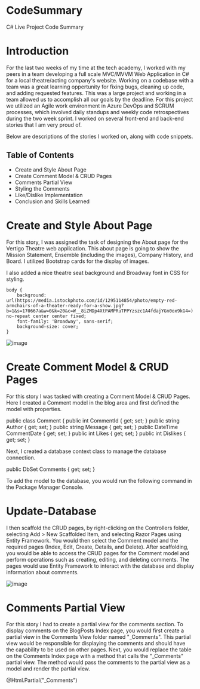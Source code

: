 # CodeSummary
C# Live Project Code Summary

# Introduction

For the last two weeks of my time at the tech academy, I worked with my peers in a team developing a full scale MVC/MVVM Web Application in C# for a local theatre/acting company's website. Working on a codebase with a team was a great learning oppertunity for fixing bugs, cleaning up code, and adding requested features. This was a large project and working in a team allowed us to accomplish all our goals by the deadline. For this project we utilized an Agile work environment in Azure DevOps and SCRUM processes, which involved daily standups and weekly code retrospectives during the two week sprint. I worked on several front-end and back-end stories that I am very proud of.

Below are descriptions of the stories I worked on, along with code snippets.


## Table of Contents
* Create and Style About Page
* Create Comment Model & CRUD Pages
* Comments Partial View
* Styling the Comments
* Like/Dislike Implementation
* Conclusion and Skills Learned


# Create and Style About Page

For this story, I was assigned the task of designing the About page for the Vertigo Theatre web application. This about page is going to show the Mission Statement, Ensemble (including the images), Company History, and Board. I utilized Bootstrap cards for the display of images. 

I also added a nice theatre seat background and Broadway font in CSS for styling.  
      
            
    body {
        background: url(https://media.istockphoto.com/id/1295114854/photo/empty-red-armchairs-of-a-theater-ready-for-a-show.jpg?b=1&s=170667a&w=0&k=20&c=W__8iZMDp4XtPAMPRuTPPYzszc1A4fdajYGn0ox9kG4=) no-repeat center center fixed;
        font-family: 'Broadway', sans-serif;
        background-size: cover;
    }

![image](https://user-images.githubusercontent.com/117785546/216728182-fa715d16-dff5-4b79-967a-d4643b6dca0f.png)


# Create Comment Model & CRUD Pages

For this story I was tasked with creating a Comment Model & CRUD Pages. Here I created a Comment model in the blog area and first defined the model with properties. 

 public class Comment
    {
        public int CommentId { get; set; }
        public string Author { get; set; }
        public string Message { get; set; }
        public DateTime CommentDate { get; set; }
        public int Likes { get; set; }
        public int Dislikes { get; set; }

Next, I created a database context class to manage the database connection.

public DbSet<Comment> Comments { get; set; }

To add the model to the database, you would run the following command in the Package Manager Console.

# Update-Database

I then scaffold the CRUD pages, by right-clicking on the Controllers folder, selecting Add > New Scaffolded Item, and selecting Razor Pages using Entity Framework. You would then select the Comment model and the required pages (Index, Edit, Create, Details, and Delete).
After scaffolding, you would be able to access the CRUD pages for the Comment model and perform operations such as creating, editing, and deleting comments. The pages would use Entity Framework to interact with the database and display information about comments.

![image](https://user-images.githubusercontent.com/117785546/216729713-93e254cf-5198-4d83-abbb-9ccb38399516.png)



# Comments Partial View

For this story I had to create a partial view for the comments section. To display comments on the BlogPosts Index page, you would first create a partial view in the Comments View folder named "_Comments". This partial view would be responsible for displaying the comments and should have the capability to be used on other pages.
Next, you would replace the table on the Comments Index page with a method that calls the "_Comments" partial view. The method would pass the comments to the partial view as a model and render the partial view.

@Html.Partial("_Comments")


